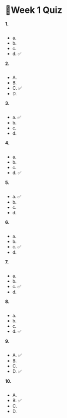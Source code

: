 # 📌Week 1 Quiz

**1.**

<img src="https://storage.googleapis.com/swayam-node1-production.appspot.com/assets/img/noc22_cs47/w1q1.PNG" alt="">

- a.
- b.  
- c.
- d.  ✅

**2.**

<img src="https://storage.googleapis.com/swayam-node1-production.appspot.com/assets/img/noc22_cs47/w1q2.PNG" alt="">

- A.
- B.
- C.  ✅
- D.  

**3.**

<img src="https://storage.googleapis.com/swayam-node1-production.appspot.com/assets/img/noc22_cs47/w1q3.PNG" alt="">

- a.  ✅
- b.
- c.
- d.


**4.**

<img src="https://storage.googleapis.com/swayam-node1-production.appspot.com/assets/img/noc22_cs47/w1q4.PNG" alt="">

- a.
- b.
- c.
- d.  ✅

**5.**

<img src="https://storage.googleapis.com/swayam-node1-production.appspot.com/assets/img/noc22_cs47/w1q5.PNG" alt="">

- a.  ✅
- b.
- c.  
- d.

**6.**

<img src="https://storage.googleapis.com/swayam-node1-production.appspot.com/assets/img/noc22_cs47/w1q6.PNG" alt="">

- a.
- b.
- c.  ✅
- d.  

**7.**

<img src="https://storage.googleapis.com/swayam-node1-production.appspot.com/assets/img/noc22_cs47/w1q7.PNG" alt="">

- a.
- b.
- c.  ✅
- d.  

**8.**

<img src="https://storage.googleapis.com/swayam-node1-production.appspot.com/assets/img/noc22_cs47/w1q8.PNG" alt="">

- a.
- b.
- c.
- d.  ✅

**9.**

<img src="https://storage.googleapis.com/swayam-node1-production.appspot.com/assets/img/noc22_cs47/w1q9.PNG" alt="">

- A.  ✅
- B.
- C.
- D.  ✅

**10.**

<img src="https://storage.googleapis.com/swayam-node1-production.appspot.com/assets/img/noc22_cs47/w1q10.PNG" alt="">

- A.
- B.  ✅
- C.
- D.
